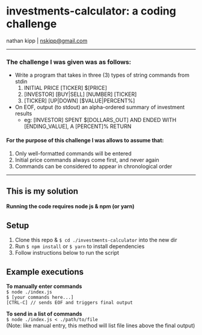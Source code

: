 # investments-calculator: a coding challenge
nathan kipp | [nskipp@gmail.com](mailto:nskipp@gmail.com)

---

### The challenge I was given was as follows:
* Write a program that takes in three (3) types of string commands from stdin  
  1. INITIAL PRICE [TICKER] $[PRICE]  
  2. [INVESTOR] [BUY|SELL] [NUMBER] [TICKER]  
  3. [TICKER] [UP|DOWN] [$VALUE|PERCENT%]  
* On EOF, output (to stdout) an alpha-ordered summary of investment results
  * eg: [INVESTOR] SPENT $[DOLLARS_OUT] AND ENDED WITH [ENDING_VALUE], A [PERCENT]% RETURN

#### For the purpose of this challenge I was allows to assume that:
  1. Only well-formatted commands will be entered
  2. Initial price commands always come first, and never again
  3. Commands can be considered to appear in chronological order

---

## This is my solution

#### Running the code requires node js & npm (or yarn)

## Setup
1. Clone this repo & ```$ cd ./investments-calculator``` into the new dir
2. Run ```$ npm install``` or ```$ yarn``` to install dependencies
3. Follow instructions below to run the script

## Example executions
__To manually enter commands__  
```$ node ./index.js```  
```$ [your commands here...]```  
```[CTRL-C] // sends EOF and triggers final output```  

__To send in a list of commands__  
```$ node ./index.js < ./path/to/file```  
(Note: like manual entry, this method will list file lines above the final output)
